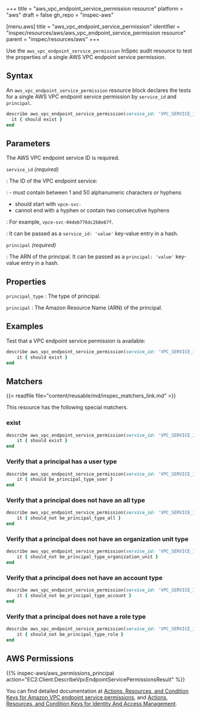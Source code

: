 +++
title = "aws_vpc_endpoint_service_permission resource"
platform = "aws"
draft = false
gh_repo = "inspec-aws"

[menu.aws]
title = "aws_vpc_endpoint_service_permission"
identifier = "inspec/resources/aws/aws_vpc_endpoint_service_permission resource"
parent = "inspec/resources/aws"
+++

Use the `aws_vpc_endpoint_service_permission` InSpec audit resource to test the properties of a single AWS VPC endpoint service permission.

## Syntax

An `aws_vpc_endpoint_service_permission` resource block declares the tests for a single AWS VPC endpoint service permission by `service_id` and `principal`.

```ruby
describe aws_vpc_endpoint_service_permission(service_id: 'VPC_SERVICE_ID', principal: 'arn:aws:iam::AWS_ACCOUNT_ID:user/USER_NAME') do
  it { should exist }
end
```

## Parameters

The AWS VPC endpoint service ID is required.

`service_id` _(required)_

: The ID of the VPC endpoint service:

: - must contain between 1 and 50 alphanumeric characters or hyphens

- should start with `vpce-svc-`
- cannot end with a hyphen or contain two consecutive hyphens

: For example, `vpce-svc-04deb776dc2b8e67f`.

: It can be passed as a `service_id: 'value'` key-value entry in a hash.

`principal` _(required)_

: The ARN of the principal.
  It can be passed as a `principal: 'value'` key-value entry in a hash.

## Properties

`principal_type`
: The type of principal.

`principal`
: The Amazon Resource Name (ARN) of the principal.

## Examples

Test that a VPC endpoint service permission is available:

```ruby
describe aws_vpc_endpoint_service_permission(service_id: 'VPC_SERVICE_ID', principal: 'arn:aws:iam::AWS_ACCOUNT_ID:user/USER_NAME') do
    it { should exist }
end
```

## Matchers

{{< readfile file="content/reusable/md/inspec_matchers_link.md" >}}

This resource has the following special matchers.

### exist

```ruby
describe aws_vpc_endpoint_service_permission(service_id: 'VPC_SERVICE_ID', principal: 'arn:aws:iam::AWS_ACCOUNT_ID:user/USER_NAME') do
    it { should exist }
end
```

### Verify that a principal has a user type

```ruby
describe aws_vpc_endpoint_service_permission(service_id: 'VPC_SERVICE_ID', principal: 'arn:aws:iam::AWS_ACCOUNT_ID:user/USER_NAME') do
    it { should be_principal_type_user }
end
```

### Verify that a principal does not have an all type

```ruby
describe aws_vpc_endpoint_service_permission(service_id: 'VPC_SERVICE_ID', principal: 'arn:aws:iam::AWS_ACCOUNT_ID:user/USER_NAME') do
    it { should_not be_principal_type_all }
end
```

### Verify that a principal does not have an organization unit type

```ruby
describe aws_vpc_endpoint_service_permission(service_id: 'VPC_SERVICE_ID', principal: 'arn:aws:iam::AWS_ACCOUNT_ID:user/USER_NAME') do
    it { should_not be_principal_type_organization_unit }
end
```

### Verify that a principal does not have an account type

```ruby
describe aws_vpc_endpoint_service_permission(service_id: 'VPC_SERVICE_ID', principal: 'arn:aws:iam::AWS_ACCOUNT_ID:user/USER_NAME') do
    it { should_not be_principal_type_account }
end
```

### Verify that a principal does not have a role type

```ruby
describe aws_vpc_endpoint_service_permission(service_id: 'VPC_SERVICE_ID', principal: 'arn:aws:iam::AWS_ACCOUNT_ID:user/USER_NAME') do
    it { should_not be_principal_type_role }
end
```

## AWS Permissions

{{% inspec-aws/aws_permissions_principal action="EC2:Client:DescribeVpcEndpointServicePermissionsResult" %}}

You can find detailed documentation at [Actions, Resources, and Condition Keys for Amazon VPC endpoint service permissions](https://docs.aws.amazon.com/AWSEC2/latest/APIReference/API_DescribeVpcEndpointServicePermissions.html), and [Actions, Resources, and Condition Keys for Identity And Access Management](https://docs.aws.amazon.com/IAM/latest/UserGuide/list_identityandaccessmanagement.html).
